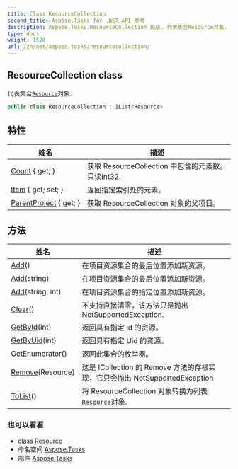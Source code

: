 ```yaml
---
title: Class ResourceCollection
second_title: Aspose.Tasks for .NET API 参考
description: Aspose.Tasks.ResourceCollection 班级. 代表集合Resource对象.
type: docs
weight: 1520
url: /zh/net/aspose.tasks/resourcecollection/
---
```

## ResourceCollection class

代表集合[`Resource`](../resource/)对象.

```csharp
public class ResourceCollection : IList<Resource>
```

## 特性

| 姓名 | 描述 |
| --- | --- |
| [Count](../../aspose.tasks/resourcecollection/count/) { get; } | 获取 ResourceCollection 中包含的元素数。 只读Int32. |
| [Item](../../aspose.tasks/resourcecollection/item/) { get; set; } | 返回指定索引处的元素。 |
| [ParentProject](../../aspose.tasks/resourcecollection/parentproject/) { get; } | 获取 ResourceCollection 对象的父项目。 |

## 方法

| 姓名 | 描述 |
| --- | --- |
| [Add](../../aspose.tasks/resourcecollection/add/#add)() | 在项目资源集合的最后位置添加新资源。 |
| [Add](../../aspose.tasks/resourcecollection/add/#add_1)(string) | 在项目资源集合的最后位置添加新资源。 |
| [Add](../../aspose.tasks/resourcecollection/add/#add_2)(string, int) | 在项目资源集合的指定位置添加新资源。 |
| [Clear](../../aspose.tasks/resourcecollection/clear/)() | 不支持直接清零，该方法只是抛出NotSupportedException. |
| [GetById](../../aspose.tasks/resourcecollection/getbyid/)(int) | 返回具有指定 id 的资源。 |
| [GetByUid](../../aspose.tasks/resourcecollection/getbyuid/)(int) | 返回具有指定 Uid 的资源。 |
| [GetEnumerator](../../aspose.tasks/resourcecollection/getenumerator/)() | 返回此集合的枚举器。 |
| [Remove](../../aspose.tasks/resourcecollection/remove/)(Resource) | 这是 ICollection 的 Remove 方法的存根实现，它只会抛出 NotSupportedException |
| [ToList](../../aspose.tasks/resourcecollection/tolist/)() | 将 ResourceCollection 对象转换为列表[`Resource`](../resource/)对象. |

### 也可以看看

* class [Resource](../resource/)
* 命名空间 [Aspose.Tasks](../../aspose.tasks/)
* 部件 [Aspose.Tasks](../../)


